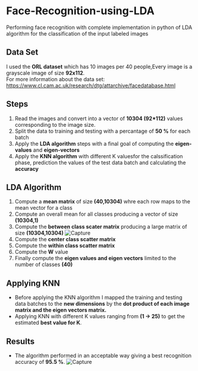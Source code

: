 # Face-Recognition-using-LDA
Performing face recognition with complete implementation in python of LDA algorithm for the classification of the input labeled images


## **Data Set**
I used the **ORL dataset** which has 10 images per 40 people,Every image is a grayscale image of size **92x112**.<br/>
For more information about the data set:<br/>
https://www.cl.cam.ac.uk/research/dtg/attarchive/facedatabase.html



## **Steps**
1. Read the images and convert into a vector of **10304 (92*112)** values corresponding to the image size.
2. Split the data to training and testing with a percantage of **50 %** for each batch
3. Apply the **LDA algorithm** steps with a final goal of computing the **eigen-values** and **eigen-vectors**
4. Apply the **KNN algorithm** with different K valuesfor the calssification phase, prediction the values of the test data batch and calculating the **accuracy**<br/>


## **LDA Algorithm**
1. Compute a **mean matrix** of size **(40,10304)** whre each row maps to the mean vector for a class
2. Compute an overall mean for all classes producing a vector of size **(10304,1)**
3. Compute the **between class scater matrix** producing a large matrix of size **(10304,10304)**
![Capture](https://user-images.githubusercontent.com/37254194/65734405-11087900-e0d3-11e9-9e5c-a9f72d23dd2b.PNG)
4. Compute the **center class scatter matrix**
5. Compute the **within class scatter matrix**
6. Compute the **W** value 
7. Finally compute the **eigen values and eigen vectors** limited to the number of classes **(40)**<br/>



## **Applying KNN**
- Before applying the KNN algorithm I mapped the training and testing data batches to the **new dimensions** by the **dot product of each image matrix and the eigen vectors matrix.**
- Applying KNN with different K values ranging from **(1 -> 25)** to get the estimated **best value for K**.


## **Results**
- The algorithm performed in an acceptable way giving a best recognition accuracy of **95.5 %**.
![Capture](https://user-images.githubusercontent.com/37254194/65734760-cb4cb000-e0d4-11e9-954f-0de6e8375431.PNG)<br/>
